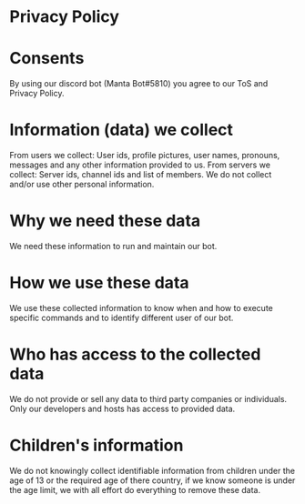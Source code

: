 # Privacy Policy

 # Consents
By using our discord bot (Manta Bot#5810) you agree to our ToS and Privacy Policy.

 # Information (data) we collect
From users we collect:
User ids, profile pictures, user names, pronouns, messages and any other information provided to us.
From servers we collect:
Server ids, channel ids and list of members.
We do not collect and/or use other personal information.

 # Why we need these data
We need these information to run and maintain our bot.

 # How we use these data
We use these collected information to know when and how to execute specific commands and to identify different user of our bot.

 # Who has access to the collected data
We do not provide or sell any data to third party companies or individuals. Only our developers and hosts has access to provided data.

# Children's information
We do not knowingly collect identifiable information from children under the age of 13 or the required age of there country, if we know someone is under the age limit, we with all effort do everything to remove these data.
